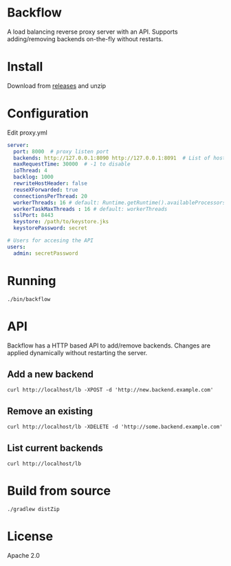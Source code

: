 # Backflow

A load balancing reverse proxy server with an API. Supports adding/removing backends on-the-fly without restarts. 

# Install

Download from [releases](https://github.com/ajermakovics/backflow/releases) and unzip

# Configuration

Edit proxy.yml

```yml
server:
  port: 8000  # proxy listen port
  backends: http://127.0.0.1:8090 http://127.0.0.1:8091  # List of hosts to forward requests to (in round-robin)
  maxRequestTime: 30000  # -1 to disable
  ioThread: 4
  backlog: 1000
  rewriteHostHeader: false
  reuseXForwarded: true
  connectionsPerThread: 20
  workerThreads: 16 # default: Runtime.getRuntime().availableProcessors()*8
  workerTaskMaxThreads : 16 # default: workerThreads
  sslPort: 8443
  keystore: /path/to/keystore.jks
  keystorePassword: secret

# Users for accesing the API
users:
  admin: secretPassword
```

# Running

`./bin/backflow`

# API

Backflow has a HTTP based API to add/remove backends.
Changes are applied dynamically without restarting the server.

## Add a new backend

`curl http://localhost/lb -XPOST -d 'http://new.backend.example.com'`

## Remove an existing

`curl http://localhost/lb -XDELETE -d 'http://some.backend.example.com'`

## List current backends

`curl http://localhost/lb`

# Build from source

`./gradlew distZip`

# License

Apache 2.0
